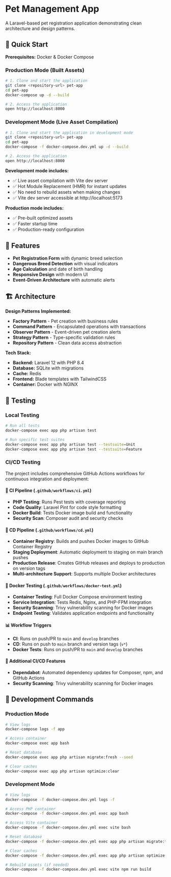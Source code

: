 # Pet Management App

A Laravel-based pet registration application demonstrating clean architecture and design patterns.

## 🚀 Quick Start

**Prerequisites:** Docker & Docker Compose

### Production Mode (Built Assets)
```bash
# 1. Clone and start the application
git clone <repository-url> pet-app
cd pet-app
docker-compose up -d --build

# 2. Access the application
open http://localhost:8000
```

### Development Mode (Live Asset Compilation)
```bash
# 1. Clone and start the application in development mode
git clone <repository-url> pet-app
cd pet-app
docker-compose -f docker-compose.dev.yml up -d --build

# 2. Access the application
open http://localhost:8000
```

**Development mode includes:**
- ✅ Live asset compilation with Vite dev server
- ✅ Hot Module Replacement (HMR) for instant updates
- ✅ No need to rebuild assets when making changes
- ✅ Vite dev server accessible at http://localhost:5173

**Production mode includes:**
- ✅ Pre-built optimized assets
- ✅ Faster startup time
- ✅ Production-ready configuration

## 🎯 Features

- **Pet Registration Form** with dynamic breed selection
- **Dangerous Breed Detection** with visual indicators
- **Age Calculation** and date of birth handling
- **Responsive Design** with modern UI
- **Event-Driven Architecture** with automatic alerts

## 🏗️ Architecture

**Design Patterns Implemented:**
- **Factory Pattern** - Pet creation with business rules
- **Command Pattern** - Encapsulated operations with transactions
- **Observer Pattern** - Event-driven pet creation alerts
- **Strategy Pattern** - Type-specific validation rules
- **Repository Pattern** - Clean data access abstraction

**Tech Stack:**
- **Backend:** Laravel 12 with PHP 8.4
- **Database:** SQLite with migrations
- **Cache:** Redis
- **Frontend:** Blade templates with TailwindCSS
- **Container:** Docker with NGINX

## 🧪 Testing

### Local Testing
```bash
# Run all tests
docker-compose exec app php artisan test

# Run specific test suites
docker-compose exec app php artisan test --testsuite=Unit
docker-compose exec app php artisan test --testsuite=Feature
```

### CI/CD Testing
The project includes comprehensive GitHub Actions workflows for continuous integration and deployment:

#### 🔄 CI Pipeline (`.github/workflows/ci.yml`)
- **PHP Testing**: Runs Pest tests with coverage reporting
- **Code Quality**: Laravel Pint for code style formatting
- **Docker Build**: Tests Docker image build and functionality
- **Security Scan**: Composer audit and security checks

#### 🚀 CD Pipeline (`.github/workflows/cd.yml`)
- **Container Registry**: Builds and pushes Docker images to GitHub Container Registry
- **Staging Deployment**: Automatic deployment to staging on main branch pushes
- **Production Release**: Creates GitHub releases and deploys to production on version tags
- **Multi-architecture Support**: Supports multiple Docker architectures

#### 🐳 Docker Testing (`.github/workflows/docker-test.yml`)
- **Container Testing**: Full Docker Compose environment testing
- **Service Integration**: Tests Redis, Nginx, and PHP-FPM integration
- **Security Scanning**: Trivy vulnerability scanning for Docker images
- **Endpoint Testing**: Validates application endpoints and functionality

#### 📊 Workflow Triggers
- **CI**: Runs on push/PR to `main` and `develop` branches
- **CD**: Runs on push to `main` branch and version tags (`v*`)
- **Docker Tests**: Runs on push/PR to `main` and `develop` branches

#### 🔧 Additional CI/CD Features
- **Dependabot**: Automated dependency updates for Composer, npm, and GitHub Actions
- **Security Scanning**: Trivy vulnerability scanning for Docker images

## 🔧 Development Commands

### Production Mode
```bash
# View logs
docker-compose logs -f app

# Access container
docker-compose exec app bash

# Reset database
docker-compose exec app php artisan migrate:fresh --seed

# Clear caches
docker-compose exec app php artisan optimize:clear
```

### Development Mode
```bash
# View logs
docker-compose -f docker-compose.dev.yml logs -f

# Access PHP container
docker-compose -f docker-compose.dev.yml exec app bash

# Access Vite container
docker-compose -f docker-compose.dev.yml exec vite bash

# Reset database
docker-compose -f docker-compose.dev.yml exec app php artisan migrate:fresh --seed

# Clear caches
docker-compose -f docker-compose.dev.yml exec app php artisan optimize:clear

# Rebuild assets (if needed)
docker-compose -f docker-compose.dev.yml exec vite npm run build
```